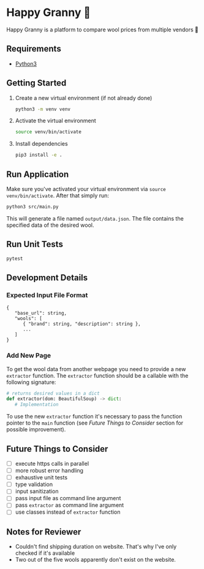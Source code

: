 # Happy Granny 👵

Happy Granny is a platform to compare wool prices from multiple vendors 🧶

## Requirements

- [Python3](https://www.python.org/downloads/)

## Getting Started

1. Create a new virtual environment (if not already done)

   ```sh
   python3 -m venv venv
   ```

2. Activate the virtual environment

   ```sh
   source venv/bin/activate
   ```

3. Install dependencies

   ```sh
   pip3 install -e .
   ```

## Run Application

Make sure you've activated your virtual environment via `source venv/bin/activate`.
After that simply run:

```sh
python3 src/main.py
```

This will generate a file named `output/data.json`. The file contains the specified data of the desired wool.

## Run Unit Tests

```sh
pytest
```

## Development Details

### Expected Input File Format

```
{
   "base_url": string,
   "wools": [
      { "brand": string, "description": string },
      ...
   ]
}
```

### Add New Page

To get the wool data from another webpage you need to provide a new `extractor` function. The `extractor` function should be a callable with the following signature:

```python
# returns desired values in a dict
def extractor(dom: BeautifulSoup) -> dict:
   # Implementation
```

To use the new `extractor` function it's necessary to pass the function pointer to the `main` function (see _Future Things to Consider_ section for possible improvement).

## Future Things to Consider

- [ ] execute https calls in parallel
- [ ] more robust error handling
- [ ] exhaustive unit tests
- [ ] type validation
- [ ] input sanitization
- [ ] pass input file as command line argument
- [ ] pass `extractor` as command line argument
- [ ] use classes instead of `extractor` function

## Notes for Reviewer

- Couldn't find shipping duration on website. That's why I've only checked if it's available
- Two out of the five wools apparently don't exist on the website.
